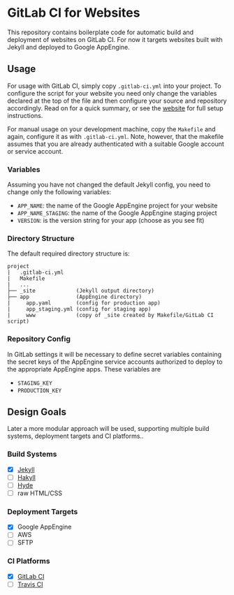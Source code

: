 # GitLab CI for Websites

This repository contains boilerplate code for automatic build and deployment of
websites on GitLab CI. For now it targets websites built with Jekyll and
deployed to Google AppEngine.

## Usage

For usage with GitLab CI, simply copy `.gitlab-ci.yml` into your project. To
configure the script for your website you need only change the variables
declared at the top of the file and then configure your source and repository
accordingly. Read on for a quick summary, or see the [website][GitHubPages] for
full setup instructions.

For manual usage on your development machine, copy the `Makefile` and again,
configure it as with `.gitlab-ci.yml`. Note, however, that the makefile assumes
that you are already authenticated with a suitable Google account or service
account.

### Variables

Assuming you have not changed the default Jekyll config, you need to change only
the following variables:

* `APP_NAME`: the name of the Google AppEngine project for your website
* `APP_NAME_STAGING`: the name of the Google AppEngine staging project
* `VERSION`: is the version string for your app (choose as you see fit)

### Directory Structure

The default required directory structure is:

```
project
|   .gitlab-ci.yml
|   Makefile
|   ...
├── _site             (Jekyll output directory)
├── app               (AppEngine directory)
|     app.yaml        (config for production app)
|     app_staging.yml (config for staging app)
|     www             (copy of _site created by Makefile/GitLab CI script)
```

### Repository Config

In GitLab settings it will be necessary to define secret variables containing
the secret keys of the AppEngine service accounts authorized to deploy to the
appropriate AppEngine apps. These variables are

* `STAGING_KEY`
* `PRODUCTION_KEY`

## Design Goals

Later a more modular approach will be used, supporting multiple build systems,
deployment targets and CI platforms..

### Build Systems

* [X] [Jekyll][Jekyll]
* [ ] [Hakyll][Hakyll]
* [ ] [Hyde][Hyde]
* [ ] raw HTML/CSS

### Deployment Targets

* [X] Google AppEngine
* [ ] AWS
* [ ] SFTP

### CI Platforms

* [X] [GitLab CI][CI_GitLab]
* [ ] [Travis CI][CI_Travis]

[Jekyll]:       https://jekyllrb.com/
[Hakyll]:       https://jaspervdj.be/hakyll/
[Hyde]:         https://hyde.github.io/
[CI_GitLab]:    https://about.gitlab.com/features/gitlab-ci-cd/
[CI_Travis]:    https://travis-ci.org/
[GitHubPages]:  https://thornecc.github.io/gitlab-ci-website/
